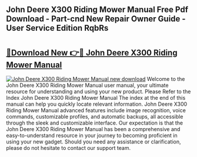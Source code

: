 ## John Deere X300 Riding Mower Manual Free Pdf Download - Part-cnd New Repair Owner Guide - User Service Edition RqbRs

# <h2><a href="http://bc94654.oget.top/?id=John+Deere+X300+Riding+Mower+Manual">🔗Download New 👉🔴 John Deere X300 Riding Mower Manual</a></h2>

[![John Deere X300 Riding Mower Manual new download](https://i.imgur.com/5g1atiW.png)](http://bc94654.oget.top/?id=John+Deere+X300+Riding+Mower+Manual)
Welcome to the John Deere X300 Riding Mower Manual user manual, your ultimate resource for understanding and using your new product. Please Refer to the Index John Deere X300 Riding Mower Manual The index at the end of this manual can help you quickly locate relevant information. John Deere X300 Riding Mower Manual advanced features include image recognition, voice commands, customizable profiles, and automatic backups, all accessible through the sleek and customizable interface. Our expectation is that the John Deere X300 Riding Mower Manual has been a comprehensive and easy-to-understand resource in your journey to becoming proficient in using your new gadget. Should you need any assistance or clarification, please do not hesitate to contact our support team.
